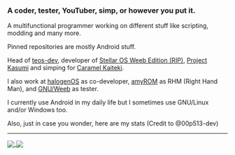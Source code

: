 ### A coder, tester, YouTuber, simp, or however you put it.

A multifunctional programmer working on different stuff like scripting, modding and many more.

Pinned repositories are mostly Android stuff.

Head of <a href="https://github.com/teos-dev">teos-dev</a>, developer of <a href="https://github.com/Stellar-Weeb">Stellar OS Weeb Edition (RIP)</a>, <a href="https://github.com/ProjectKasumi">Project Kasumi</a> and simping for <a href="https://twitch.tv/caramelvt">Caramel Kaiteki</a>.

I also work at <a href="https://git.halogenos.org/halogenOS">halogenOS</a> as co-developer, <a href="https://github.com/amyROM">amyROM</a> as RHM (Right Hand Man), and <a href="https://github.com/GNUWeeb">GNU/Weeb</a> as tester.

I currently use Android in my daily life but I sometimes use GNU/Linux and/or Windows too.

Also, just in case you wonder, here are my stats (Credit to @00p513-dev)

-----

<a href="https://github.com/windowz414">
  <img align="center" src="https://github-readme-stats.vercel.app/api?username=windowz414&show_icons=true&theme=nord&include_all_commits=true)](https://github.com/windowz414" />
</a>
<a href="https://github.com/windowz414">
  <img align="center" src="https://github-readme-stats.vercel.app/api/top-langs/?username=windowz414&langs_count=14&theme=nord&layout=compact" />
</a>
